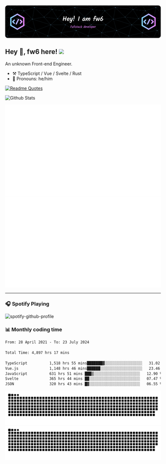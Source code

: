 ![Header](github-header-image.png)

## Hey 👋, fw6 here! <img src="https://github.githubassets.com/images/mona-whisper.gif" height="24" />


An unknown Front-end Engineer.

-   :hammer_and_pick: TypeScript / Vue / Svelte / Rust
-   :man: Pronouns: he/him


[![Readme Quotes](https://quotes-github-readme.vercel.app/api?type=horizontal&theme=algolia)](https://github.com/piyushsuthar/github-readme-quotes)



![Github Stats](https://github-readme-stats.vercel.app/api?username=fw6&bg_color=30,e96443,904e95&title_color=fff&text_color=fff)

![](https://raw.githubusercontent.com/fw6/github-stats-transparent/output/generated/overview.svg)
![](https://raw.githubusercontent.com/fw6/github-stats-transparent/output/generated/languages.svg)


---

### 🎧 Spotify Playing

<!-- ![spotify-github-profile](/img/default.svg) -->

![spotify-github-profile](https://spotify-github-profile.vercel.app/api/view.svg?uid=r6wn4hdvypv0lkzyrj0e0pjct&cover_image=true&theme=default&show_offline=true&background_color=9a10ad&interchange=true&bar_color_cover=true)



### :bar_chart: Monthly coding time 

<!--START_SECTION:waka-->

```txt
From: 28 April 2021 - To: 23 July 2024

Total Time: 4,897 hrs 17 mins

TypeScript          1,518 hrs 55 mins███████▓░░░░░░░░░░░░░░░░░   31.02 %
Vue.js              1,148 hrs 46 mins██████░░░░░░░░░░░░░░░░░░░   23.46 %
JavaScript          631 hrs 51 mins ███▒░░░░░░░░░░░░░░░░░░░░░   12.90 %
Svelte              365 hrs 44 mins ██░░░░░░░░░░░░░░░░░░░░░░░   07.47 %
JSON                320 hrs 43 mins █▓░░░░░░░░░░░░░░░░░░░░░░░   06.55 %
```

<!--END_SECTION:waka-->




![github contribution grid snake animation](https://raw.githubusercontent.com/platane/platane/output/github-contribution-grid-snake-dark.svg#gh-dark-mode-only)![github contribution grid snake animation](https://raw.githubusercontent.com/platane/platane/output/github-contribution-grid-snake.svg#gh-light-mode-only)
